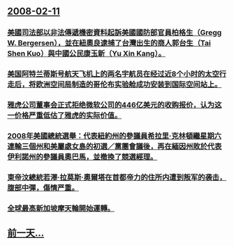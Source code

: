 ## [2008-02-11](/zh/news/2008/02/11/index.md)

### [美國司法部以非法傳遞機密資料起訴美國國防部官員柏格生（Gregg W. Bergersen），並在紐奧良逮捕了台灣出生的商人郭台生（Tai Shen Kuo）與中國公民康玉新（Yu Xin Kang）。](/zh/news/2008/02/11/美國司法部以非法傳遞機密資料起訴美國國防部官員柏格生-Gregg-W-Bergersen-並在紐奧良逮捕了台灣出生的.md)
### [美国阿特兰蒂斯号航天飞机上的两名宇航员在经过近8个小时的太空行走后，将欧洲空间局制造的哥伦布实验舱成功安装到国际空间站上。](/zh/news/2008/02/11/美国阿特兰蒂斯号航天飞机上的两名宇航员在经过近8个小时的太空行走后-将欧洲空间局制造的哥伦布实验舱成功安装到国际空间站上.md)
### [雅虎公司董事会正式拒绝微软公司的446亿美元的收购报价，认为这一价格严重低估了雅虎的实际价值。 ](/zh/news/2008/02/11/雅虎公司董事会正式拒绝微软公司的446亿美元的收购报价-认为这一价格严重低估了雅虎的实际价值.md)
### [2008年美國總統選舉：代表紐約州的參議員希拉里·克林頓繼星期六連輸三個州和美屬處女島的初選／黨團會議後，再在緬因州敗於代表伊利諾州的參議員奧巴馬，並撤換了競選經理。](/zh/news/2008/02/11/2008年美國總統選舉-代表紐約州的參議員希拉里-克林頓繼星期六連輸三個州和美屬處女島的初選-黨團會議後-再在緬因州敗於.md)
### [東帝汶總統若澤·拉莫斯·奧爾塔在首都帝力的住所内遭到叛军的袭击，腹部中彈，傷情严重。](/zh/news/2008/02/11/東帝汶總統若澤-拉莫斯-奧爾塔在首都帝力的住所内遭到叛军的袭击-腹部中彈-傷情严重.md)
### [全球最高新加坡摩天輪開始運轉。](/zh/news/2008/02/11/全球最高新加坡摩天輪開始運轉.md)
## [前一天...](/zh/news/2008/02/10/index.md)

